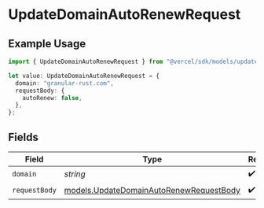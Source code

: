 # UpdateDomainAutoRenewRequest

## Example Usage

```typescript
import { UpdateDomainAutoRenewRequest } from "@vercel/sdk/models/updatedomainautorenewop.js";

let value: UpdateDomainAutoRenewRequest = {
  domain: "granular-rust.com",
  requestBody: {
    autoRenew: false,
  },
};
```

## Fields

| Field                                                                                    | Type                                                                                     | Required                                                                                 | Description                                                                              |
| ---------------------------------------------------------------------------------------- | ---------------------------------------------------------------------------------------- | ---------------------------------------------------------------------------------------- | ---------------------------------------------------------------------------------------- |
| `domain`                                                                                 | *string*                                                                                 | :heavy_check_mark:                                                                       | N/A                                                                                      |
| `requestBody`                                                                            | [models.UpdateDomainAutoRenewRequestBody](../models/updatedomainautorenewrequestbody.md) | :heavy_check_mark:                                                                       | N/A                                                                                      |